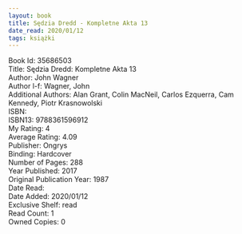 ```yaml
---
layout: book
title: Sędzia Dredd - Kompletne Akta 13
date_read: 2020/01/12
tags: książki
---
```


Book Id: 35686503<br />
Title: Sędzia Dredd: Kompletne Akta 13<br />
Author: John Wagner<br />
Author l-f: Wagner, John<br />
Additional Authors: Alan Grant, Colin MacNeil, Carlos Ezquerra, Cam Kennedy, Piotr Krasnowolski<br />
ISBN: <br />
ISBN13: 9788361596912<br />
My Rating: 4<br />
Average Rating: 4.09<br />
Publisher: Ongrys<br />
Binding: Hardcover<br />
Number of Pages: 288<br />
Year Published: 2017<br />
Original Publication Year: 1987<br />
Date Read: <br />
Date Added: 2020/01/12<br />
Exclusive Shelf: read<br />
Read Count: 1<br />
Owned Copies: 0<br />


